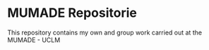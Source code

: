 # MUMADE Repositorie

This repository contains my own and group work carried out at the MUMADE - UCLM
